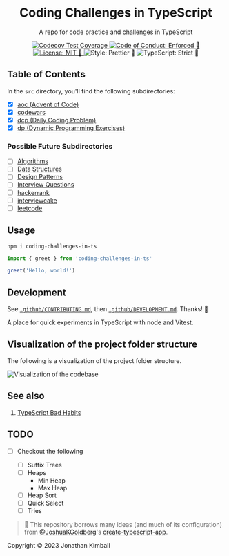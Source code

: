<h1 align="center">Coding Challenges in TypeScript</h1>

<p align="center">A repo for code practice and challenges in TypeScript</p>

<p align="center">
	<a href="#contributors" target="_blank">
	</a>
	<a href="https://codecov.io/gh/JAKimball/coding-challenges-in-ts" target="_blank">
		<img alt="Codecov Test Coverage" src="https://codecov.io/gh/JAKimball/coding-challenges-in-ts/branch/main/graph/badge.svg"/>
	</a>
	<a href="https://github.com/JAKimball/coding-challenges-in-ts/blob/main/.github/CODE_OF_CONDUCT.md" target="_blank">
		<img alt="Code of Conduct: Enforced 🤝" src="https://img.shields.io/badge/code_of_conduct-enforced_🤝-21bb42" />
	</a>
	<a href="https://github.com/JAKimball/coding-challenges-in-ts/blob/main/LICENSE.md" target="_blank">
	    <img alt="License: MIT 📝" src="https://img.shields.io/badge/license-MIT_📝-21bb42.svg">
    </a>
	<!-- <a href="https://github.com/sponsors/JAKimball" target="_blank">
    	<img alt="Sponsor: On GitHub 💸" src="https://img.shields.io/badge/sponsor-on_github_💸-21bb42.svg" />
    </a> -->
	<img alt="Style: Prettier 🧹" src="https://img.shields.io/badge/style-prettier_🧹-21bb42.svg" />
    <img alt="TypeScript: Strict 💪" src="https://img.shields.io/badge/typescript-strict_💪-21bb42.svg" />
</p>

## Table of Contents

In the `src` directory, you'll find the following subdirectories:

- [x] [aoc (Advent of Code)](./src/aoc)
- [x] [codewars](./src/codewars)
- [x] [dcp (Daily Coding Problem)](./src/dcp)
- [x] [dp (Dynamic Programming Exercises)](./src/dp)

### Possible Future Subdirectories

- [ ] [Algorithms](./src/algorithms)
- [ ] [Data Structures](./src/data-structures)
- [ ] [Design Patterns](./src/design-patterns)
- [ ] [Interview Questions](./src/interview-questions)
- [ ] [hackerrank](./src/hackerrank)
- [ ] [interviewcake](./src/interviewcake)
- [ ] [leetcode](./src/leetcode)

## Usage

```shell
npm i coding-challenges-in-ts
```

```ts
import { greet } from 'coding-challenges-in-ts'

greet('Hello, world!')
```

## Development

See [`.github/CONTRIBUTING.md`](./.github/CONTRIBUTING.md), then [`.github/DEVELOPMENT.md`](./.github/DEVELOPMENT.md).
Thanks! 💖

<!-- spellchecker: disable -->
<!-- prettier-ignore-start -->
<!-- markdownlint-disable -->


<!-- markdownlint-restore -->
<!-- prettier-ignore-end -->

<!-- spellchecker: enable -->

A place for quick experiments in TypeScript with node and Vitest.

## Visualization of the project folder structure

The following is a visualization of the project folder structure.

![Visualization of the codebase](./assets/images/diagram.svg)

## See also

1. [TypeScript Bad Habits](https://aroundreact.com/10-bad-typescript-habits-to-get-rid-of-in-2023)

## TODO

- [ ] Checkout the following

  - [ ] Suffix Trees
  - [ ] Heaps
    - Min Heap
    - Max Heap
  - [ ] Heap Sort
  - [ ] Quick Select
  - [ ] Tries

  <!-- You can remove this notice if you don't want it 🙂 no worries! -->

> 💙 This repository borrows many ideas (and much of its configuration) from [@JoshuaKGoldberg](https://github.com/JoshuaKGoldberg)'s [create-typescript-app](https://github.com/JoshuaKGoldberg/create-typescript-app).

Copyright &copy; 2023 Jonathan Kimball
